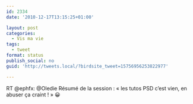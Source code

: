 ```yaml
---
id: 2334
date: '2010-12-17T13:15:25+01:00'

layout: post
categories:
  - Vis ma vie
tags:
  - tweet
format: status
publish_social: no
guid: 'http://tweets.local/?birdsite_tweet=15756956253822977'

---
```


RT @ephfx: @Oledie Résumé de la session : « les tutos PSD c’est vien, en abuser ça craint ! » 😀